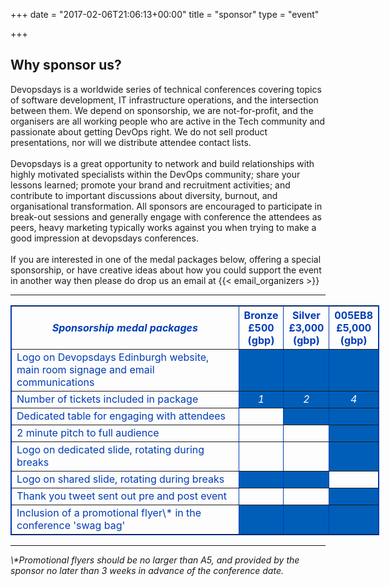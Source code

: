 +++
date = "2017-02-06T21:06:13+00:00"
title = "sponsor"
type = "event"


+++
<h2>Why sponsor us?</h2>
Devopsdays is a worldwide series of technical conferences covering topics of software development, IT infrastructure operations, and the intersection between them.  We depend on sponsorship, we are not-for-profit, and the organisers are all working people who are active in the Tech community and passionate about getting DevOps right.  We do not sell product presentations, nor will we distribute attendee contact lists.
<br>
<br>
Devopsdays is a great opportunity to network and build relationships with highly motivated specialists within the DevOps community; share your lessons learned; promote your brand and recruitment activities; and contribute to important discussions about diversity, burnout, and organisational transformation.  All sponsors are encouraged to participate in break-out sessions and generally engage with conference the attendees as peers, heavy marketing typically works against you when trying to make a good impression at devopsdays conferences.
<br>
<br>
If you are interested in one of the medal packages below, offering a special sponsorship, or have creative ideas about how you could support the event in another way then please do drop us an email at {{< email_organizers >}}
<hr/>
<div style="width:590px; margin: 0 auto;">
<table border=1 cellspacing=1 cellpadding=3 style="color:#003CB6" bordercolor="003CB6">
  <tr>
    <th><i>Sponsorship medal packages</i></th>
    <th><center><b>Bronze<br />£500<br />(gbp)</center></b></th>
    <th><center><b>Silver<br />£3,000<br />(gbp)</center></b></th>
    <th><center><b>005EB8<br />£5,000<br />(gbp)</center></b></th>
  </tr>
<tr>
  <td>Logo on Devopsdays Edinburgh website, main room signage and email communications</td>
  <td bgcolor="005EB8">&nbsp;</td>
  <td bgcolor="005EB8">&nbsp;</td>
  <td bgcolor="005EB8">&nbsp;</td>
</tr>
<tr>
  <td>Number of tickets included in package</td>
  <td bgcolor="005EB8" style="color:white" ><center><i>1</i></center></td>
  <td bgcolor="005EB8" style="color:white" ><center><i>2</i></center></td>
  <td bgcolor="005EB8" style="color:white" ><center><i>4</i></center></td>
</tr>
<tr>
  <td>Dedicated table for engaging with attendees</td>
  <td>&nbsp;</td>
  <td bgcolor="005EB8" ><center><i></i></center></td>
  <td bgcolor="005EB8" ><center><i></i></center></td>
</tr>
<tr>
  <td>2 minute pitch to full audience</td>
  <td>&nbsp;</td>
  <td>&nbsp;</td>
  <td bgcolor="005EB8"  >&nbsp;</td>
  </tr>
</tr>
<tr>
  <td>Logo on dedicated slide, rotating during breaks</td>
  <td>&nbsp;</td>
  <td >&nbsp;</td>
  <td bgcolor="005EB8" >&nbsp;</td>
</tr>
<tr>
  <td>Logo on shared slide, rotating during breaks</td>
  <td bgcolor="005EB8" >&nbsp;</td>
  <td bgcolor="005EB8" >&nbsp;</td>
  <td>&nbsp;</td>
</tr>
<tr>
  <td>Thank you tweet sent out pre and post event</td>
  <td>&nbsp;</td><td >&nbsp;</td><td bgcolor="005EB8" >&nbsp;</td>
</tr>
<tr>
  <td>Inclusion of a promotional flyer\* in the conference 'swag bag'</td>
  <td bgcolor="005EB8" >&nbsp;</td>
  <td bgcolor="005EB8" >&nbsp;</td>
  <td bgcolor="005EB8" >&nbsp;</td>
</tr>
</table>
</div>
<hr/>
<i>\*Promotional flyers should be no larger than A5, and provided by the sponsor no later than 3 weeks in advance of the conference date.</i>

